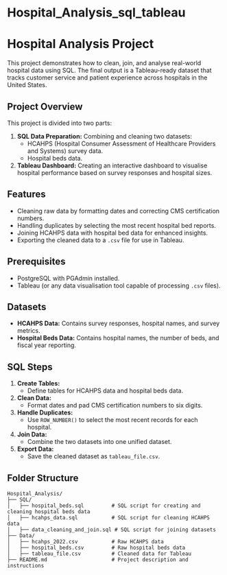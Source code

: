 # Hospital_Analysis_sql_tableau

# Hospital Analysis Project

This project demonstrates how to clean, join, and analyse real-world hospital data using SQL. The final output is a Tableau-ready dataset that tracks customer service and patient experience across hospitals in the United States.

## Project Overview

This project is divided into two parts:
1. **SQL Data Preparation:** Combining and cleaning two datasets: 
   - HCAHPS (Hospital Consumer Assessment of Healthcare Providers and Systems) survey data.
   - Hospital beds data.
2. **Tableau Dashboard:** Creating an interactive dashboard to visualise hospital performance based on survey responses and hospital sizes.

## Features

- Cleaning raw data by formatting dates and correcting CMS certification numbers.
- Handling duplicates by selecting the most recent hospital bed reports.
- Joining HCAHPS data with hospital bed data for enhanced insights.
- Exporting the cleaned data to a `.csv` file for use in Tableau.

## Prerequisites

- PostgreSQL with PGAdmin installed.
- Tableau (or any data visualisation tool capable of processing `.csv` files).

## Datasets

- **HCAHPS Data:** Contains survey responses, hospital names, and survey metrics.
- **Hospital Beds Data:** Contains hospital names, the number of beds, and fiscal year reporting.

## SQL Steps

1. **Create Tables:** 
   - Define tables for HCAHPS data and hospital beds data.
2. **Clean Data:** 
   - Format dates and pad CMS certification numbers to six digits.
3. **Handle Duplicates:** 
   - Use `ROW_NUMBER()` to select the most recent records for each hospital.
4. **Join Data:**
   - Combine the two datasets into one unified dataset.
5. **Export Data:** 
   - Save the cleaned dataset as `tableau_file.csv`.

## Folder Structure

```plaintext
Hospital_Analysis/
├── SQL/
│   ├── hospital_beds.sql         # SQL script for creating and cleaning hospital beds data
│   ├── hcahps_data.sql           # SQL script for cleaning HCAHPS data
│   ├── data_cleaning_and_join.sql # SQL script for joining datasets
├── Data/
│   ├── hcahps_2022.csv           # Raw HCAHPS data
│   ├── hospital_beds.csv         # Raw hospital beds data
│   ├── tableau_file.csv          # Cleaned data for Tableau
├── README.md                     # Project description and instructions
